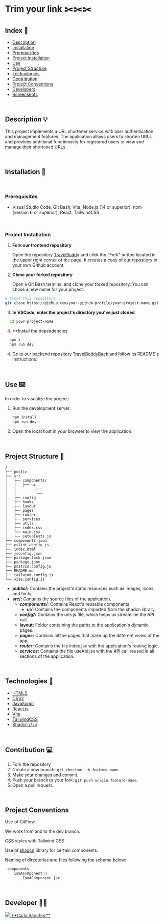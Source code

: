 # Trim your link :scissors::scissors::scissors:

## Index 📝

- [Description](#description-)
- [Installation](#installation-)
- [Prerequisites](#prerequisites-)
- [Project Installation](#project-installation-)
- [Use](#use-)
- [Project Structure](#project-structure-)
- [Technologies](#technologies-)
- [Contribution](#contribution-)
- [Project Conventions](#project-conventions-)
- [Developers](#developers-)
- [Screenshots](#screenshots-)

<br>

## Description 💡
This project implements a URL shortener service with user authentication and management features. The application allows users to shorten URLs and provides additional functionality for registered users to view and manage their shortened URLs.

<br>

## Installation 💾
<br>

### Prerequisites

- Visual Studio Code, Git Bash, Vite, Node.js (14 or superior), npm (version 6 or superior), React, TailwindCSS 
<br>

### Project Installation

1. **Fork our frontend repository**

   Open the repository [TravelBuddy](https://github.com/Carlassanchez24/TravelBuddy) and click the "Fork" button located in the upper right corner of the page. It creates a copy of our repository in your own Github account.


2. **Clone your forked repository**

   Open a Git Bash terminal and clone your forked repository. You can chose a new name for your project:

```bash
# Clone this repository 
git clone https://github.com/your-github-profile/your-project-name.git
```

3. **In VSCode, enter the project's directory you've just cloned**

```bash
  cd your-project-name
```

4. **Install the dependencies:
```bash
  npm i
  npm run dev
```

4. Go to our backend repository [TravelBuddyBack](https://github.com/jess-ar/TravelBuddyBack) and follow its README's instructions:
<br>

## Use ⌨️

In order to visualize the project:

1. Run the development server:
   ```bash
   npm install 
   npm run dev
   ```
2. Open the local host in your browser to view the application.

<br>

## Project Structure 📐

```plaintext
/
├── public
├── src
│   ├── components/
│   │   ├── ui
│   │         ├── 
│   │         └── 
│   ├── config
│   ├── hooks
│   ├── layout
│   ├── pages
│   ├── router
│   ├── services
│   ├── utils
│   ├── index.css
│   └── main.jsx
│   └── setupTests.js
├── components.json
├── eslint.config.js
├── index.html
├── jsconfig.json
├── package-lock.json
├── package.json
├── postcss.config.js
├── README.md
├── tailwind.config.js
└── vite.config.js

```

- **public/:** Contains the project's static resources such as images, icons, and fonts.
- **src/:** Contains the source files of the application.
  - **_components/:_** Contains React's reusable components.
    -  **_ui/:_** Contains the components imported from the shadcn library.  
  - **_config/:_** Contains the urls.js file, which helps us streamline the API call.
  - **layout:** Folder containing the paths to the application's dynamic pages.
  - **_pages:_** Contains all the pages that make up the different views of the app.
  - **_router:_** Contains the file index.jsx with the application's routing logic.
  - **_services:_** Contains the file useApi.jsx with the API call reused in all sections of the application.

<br>

## Technologies 🔬

- [HTML5](https://developer.mozilla.org/es/docs/Web/Guide/HTML/HTML5)
- [CSS3](https://developer.mozilla.org/es/docs/Web/CSS/CSS3)
- [JavaScript](https://developer.mozilla.org/es/docs/Web/JavaScript)
- [React.js](https://reactjs.org/)
- [Vite](https://vitejs.dev/)
- [TailwindCSS](https://tailwindcss.com/)
- [Shadcn // ui](https://ui.shadcn.com/)

<br>

## Contribution 💻

1. Fork the repository
2. Create a new branch: `git checkout -b feature-name`.
3. Make your changes and commit.
4. Push your branch to your fork: `git push origin feature-name`.
5. Open a pull request.

<br>

## Project Conventions

Use of GitFlow.

We work from and to the dev branch.

CSS styles with Tailwind CSS.

Use of [shadcn]() library for certain components.

Naming of directories and files following the scheme below:

```bash
 components
    iamAComponent 📂
        IamAComponent.jsx
```
<br>

## Developer 👩‍💻


<p> <a href="https://github.com/Carlassanchez24">
    <img src="https://img.shields.io/badge/GitHub-100000?style=for-the-badge&logo=github&logoColor=white"> **Carla Sánchez**</a></p>
    







